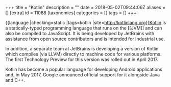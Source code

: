 +++
title = "Kotlin"
description = ""
date = 2018-05-02T09:44:06Z
aliases = []
[extra]
id = 11088
[taxonomies]
categories = []
tags = []
+++

{{language
|checking=static
|tags=kotlin
|site=http://kotlinlang.org}}Kotlin is a statically-typed programming language that runs on the [[JVM]] and can also be compiled to JavaScript. It is being developed by JetBrains with assistance from open source contributors and is intended for industrial use.


In addition, a separate team at JetBrains is developing a version of Kotlin which compiles (via LLVM) directly to machine code for various platforms. The first Technology Preview for this version was rolled out in April 2017.

Kotlin has become a popular language for developing Android applications and, in May 2017, Google announced official support for it alongside Java and C++.
